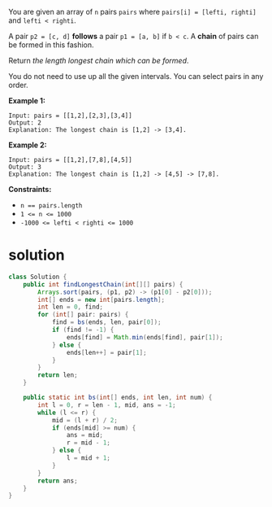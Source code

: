 You are given an array of `n` pairs `pairs` where `pairs[i] = [lefti, righti]` and `lefti < righti`.

A pair `p2 = [c, d]` **follows** a pair `p1 = [a, b]` if `b < c`. A **chain** of pairs can be formed in this fashion.

Return *the length longest chain which can be formed*.

You do not need to use up all the given intervals. You can select pairs in any order.

 

**Example 1:**

```
Input: pairs = [[1,2],[2,3],[3,4]]
Output: 2
Explanation: The longest chain is [1,2] -> [3,4].
```

**Example 2:**

```
Input: pairs = [[1,2],[7,8],[4,5]]
Output: 3
Explanation: The longest chain is [1,2] -> [4,5] -> [7,8].
```

 

**Constraints:**

- `n == pairs.length`
- `1 <= n <= 1000`
- `-1000 <= lefti < righti <= 1000`

# solution

```java
class Solution {
    public int findLongestChain(int[][] pairs) {
        Arrays.sort(pairs, (p1, p2) -> (p1[0] - p2[0]));
        int[] ends = new int[pairs.length];
        int len = 0, find;
        for (int[] pair: pairs) {
            find = bs(ends, len, pair[0]);
            if (find != -1) {
                ends[find] = Math.min(ends[find], pair[1]);
            } else {
                ends[len++] = pair[1];
            }
        }
        return len;
    }

    public static int bs(int[] ends, int len, int num) {
        int l = 0, r = len - 1, mid, ans = -1;
        while (l <= r) {
            mid = (l + r) / 2;
            if (ends[mid] >= num) {
                ans = mid;
                r = mid - 1;
            } else {
                l = mid + 1;
            }
        }
        return ans;
    }
}
```

